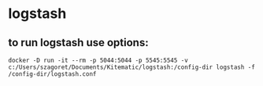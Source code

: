 # logstash
## to run logstash use options:

``` shell
docker -D run -it --rm -p 5044:5044 -p 5545:5545 -v c:/Users/szagoret/Documents/Kitematic/logstash:/config-dir logstash -f /config-dir/logstash.conf
```
#
